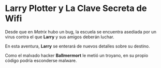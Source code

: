 # Larry Plotter y La Clave Secreta de Wifi

Desde que en *Matrix* hubo un bug, la escuela se encuentra asediada por un virus 
contra el que **Larry** y sus amigos deberán luchar.

En esta aventura, **Larry** se enterará de nuevos detalles sobre su destino.

Como el malvado hacker **Ballmermort** le metió un troyano,
en su propio código podría esconderse malware.
